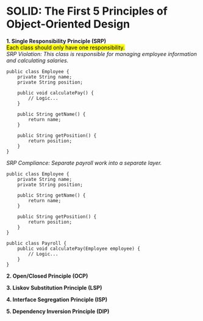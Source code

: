 # SOLID: The First 5 Principles of Object-Oriented Design

<b>1. Single Responsibility Principle (SRP)</b> <br/>
<mark> Each class should only have one responsibility.</mark> <br/>
<i>SRP Violation: This class is responsible for managing employee information and calculating salaries.</i>
```
public class Employee {
    private String name;
    private String position;
    
    public void calculatePay() {
        // Logic...
    }
    
    public String getName() {
        return name;
    }
    
    public String getPosition() {
        return position;
    }
}
```

<i>SRP Compliance: Separate payroll work into a separate layer.</i>
```
public class Employee {
    private String name;
    private String position;

    public String getName() {
        return name;
    }

    public String getPosition() {
        return position;
    }
}

public class Payroll {
    public void calculatePay(Employee employee) {
        // Logic...
    }
}
```

<b>2. Open/Closed Principle (OCP)</b>

<b>3. Liskov Substitution Principle (LSP)</b>

<b>4. Interface Segregation Principle (ISP)</b>

<b>5. Dependency Inversion Principle (DIP)</b>
